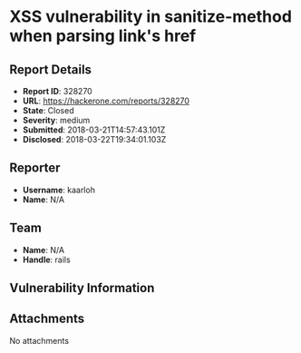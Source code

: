 # XSS vulnerability in sanitize-method when parsing link's href

## Report Details
- **Report ID**: 328270
- **URL**: https://hackerone.com/reports/328270
- **State**: Closed
- **Severity**: medium
- **Submitted**: 2018-03-21T14:57:43.101Z
- **Disclosed**: 2018-03-22T19:34:01.103Z

## Reporter
- **Username**: kaarloh
- **Name**: N/A

## Team
- **Name**: N/A
- **Handle**: rails

## Vulnerability Information


## Attachments
No attachments

